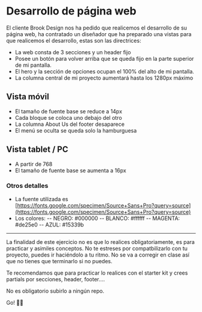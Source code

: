 # Desarrollo de página web

El cliente Brook Design nos ha pedido que realicemos el desarrollo de su página web, ha contratado un diseñador que ha preparado una vistas para que realicemos el desarrollo, estas son las directrices:

* La web consta de 3 secciones y un header fijo
* Posee un botón para volver arriba que se queda fijo en la parte superior de mi pantalla.
* El hero y la sección de opciones ocupan el 100% del alto de mi pantalla.
* La columna central de mi proyecto aumentará hasta los 1280px máximo

## Vista móvil
* El tamaño de fuente base se reduce a 14px
* Cada bloque se coloca uno debajo del otro
* La columna About Us del footer desaparece
* El menú se oculta se queda solo la hamburguesa

## Vista tablet / PC
* A partir de 768
* El tamaño de fuente base se aumenta a 16px

### Otros detalles
* La fuente utilizada es [https://fonts.google.com/specimen/Source+Sans+Pro?query=source](https://fonts.google.com/specimen/Source+Sans+Pro?query=source)
* Los colores: 
 -- NEGRO: #000000
-- BLANCO: #ffffff
-- MAGENTA: #de25e0
-- AZUL: #15339b
 
--------
 La finalidad de este ejercicio no es que lo realices obligatoriamente, es para practicar y asimiles conceptos. No te estreses por compatbilizarlo con tu proyecto, puedes ir haciéndolo a tu ritmo. No se va a corregir en clase así que no tienes que terminarlo si no puedes.

Te recomendamos que para practicar lo realices con el starter kit y crees partials por secciones, header, footer....

No es obligatorio subirlo a ningún repo.

Go! 💪💪